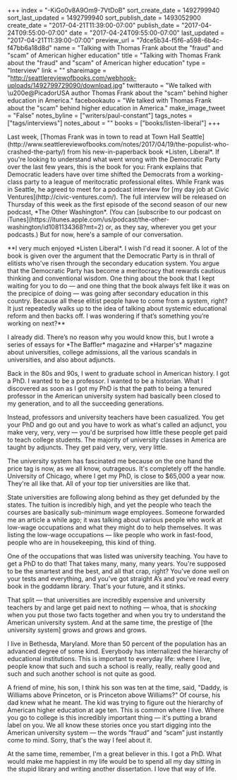+++
index = "-KiGo0v8A9Om9-7VtDoB"
sort_create_date = 1492799940
sort_last_updated = 1492799940
sort_publish_date = 1493052900
create_date = "2017-04-21T11:39:00-07:00"
publish_date = "2017-04-24T09:55:00-07:00"
date = "2017-04-24T09:55:00-07:00"
last_updated = "2017-04-21T11:39:00-07:00"
preview_url = "7dce5b34-f5f6-a598-6b4c-f47bb6a18d8d"
name = "Talking with Thomas Frank about the \"fraud\" and \"scam\" of American higher education"
title = "Talking with Thomas Frank about the \"fraud\" and \"scam\" of American higher education"
type = "Interview"
link = ""
shareimage = "http://seattlereviewofbooks.com/webhook-uploads/1492799729090/download.jpg"
twitterauto = "We talked with \u200e@PicadorUSA author Thomas Frank about the \"scam\" behind higher education in America."
facebookauto = "We talked with Thomas Frank about the \"scam\" behind higher education in America."
make_image_tweet = "False"
notes_byline = ["writers/paul-constant"]
tags_notes = ["tags/interviews"]
notes_about = ""
books = ["books/listen-liberal"]
+++
<p class="intro">Last week, [Thomas Frank was in town to read at Town Hall Seattle](http://www.seattlereviewofbooks.com/notes/2017/04/19/the-populist-who-crashed-the-party/) from his new-in-paperback book *Listen, Liberal*. If you're looking to understand what went wrong with the Democratic Party over the last few years, this is the book for you: Frank explains that Democratic leaders have over time shifted the Democrats from a working-class party to a league of meritocratic professional elites. While Frank was in Seattle, he agreed to meet for a podcast interview for [my day job at Civic Ventures](http://civic-ventures.com/). The full interview will be released on Thursday of this week as the first episode of the second season of our new podcast, *The Other Washington*. (You can [subscribe to our podcast on iTunes](https://itunes.apple.com/us/podcast/the-other-washington/id1081134368?mt=2) or, as they say, wherever you get your podcasts.) But for now, here's a sample of our conversation.</p>

<p class="noindent">**I very much enjoyed *Listen Liberal*. I wish I'd read it sooner. A lot of the book is given over the argument that the Democratic Party is in thrall of elitists who've risen through the secondary education system. You argue that the Democratic Party has become a meritocracy that rewards cautious thinking and conventional wisdom. One thing about the book that I kept waiting for you to do — and one thing that the book always felt like it was on the precipice of doing — was going after secondary education in this country. Because all these elitist people have to come from a system, right? It just repeatedly walks up to the idea of talking about systemic educational reform and then backs off. I was wondering if that’s something you’re working on next?**</p>

<p class="noindent">I already did. There’s no reason why you would know this, but I wrote a series of essays for *The Baffler* magazine and *Harper's* magazine about universities, college admissions, all the various scandals in universities, and also about adjuncts.</p>

Back in the 80s and 90s, I went to graduate school in American history. I got a PhD. I wanted to be a professor. I wanted to be a historian. What I discovered as soon as I got my PhD is that the path to being a tenured professor in the American university system had basically been closed to my generation, and to all the succeeding generations. 

Instead, professors and university teachers have been casualized. You get your PhD and go out and you have to work as what's called an adjunct, you make very, very, very — you'd be surprised how little these people get paid to teach college students. The majority of university classes in America are taught by adjuncts. They get paid very, very, very little.

The university system has fascinated me because on the one hand the price tag is now, as we all know, outrageous. It's completely off the handle. University of Chicago, where I get my PhD, is close to $65,000 a year now. They're all like that. All of your top tier universities are like that. 

State universities are following along behind as they get defunded by the states. The tuition is incredibly high, and yet the people who teach the courses are basically sub-minimum wage employees. Someone forwarded me an article a while ago; it was talking about various people who work at low-wage occupations and what they might do to help themselves. It was listing the low-wage occupations — like people who work in fast-food, people who are in housekeeping, this kind of thing. 

One of the occupations that was listed was university teaching. You have to get a PhD to do that! That takes many, many, many years. You're supposed to be the smartest and the best, and all that crap, right? You've done well on your tests and everything, and you've got straight A’s and you've read every book in the goddamn library. That's your future, and it stinks. 

That split — that universities are incredibly expensive and university teachers by and large get paid next to nothing — whoa, that is *shocking* when you put those two facts together and when you try to understand the American university system. And at the same time, the prestige of [the university system] grows and grows and grows.

I live in Bethesda, Maryland. More than 50 percent of the population has an advanced degree of some kind. Everybody has internalized the hierarchy of educational institutions. This is important to everyday life: where I live, people know that such and such a school is really, really, really good and such and such another school is not quite as good.

A friend of mine, his son, I think his son was ten at the time, said, "Daddy, is Williams above Princeton, or is Princeton above Williams?" Of course, his dad knew what he meant. The kid was trying to figure out the hierarchy of American higher education at age ten. This is common where I live. Where you go to college is this incredibly important thing — it's putting a brand label on you. We all know these stories once you start digging into the American university system — the words “fraud” and “scam” just instantly come to mind. Sorry, that's the way I feel about it.

At the same time, remember, I'm a great believer in this. I got a PhD. What would make me happiest in my life would be to spend all my day sitting in the stupid library and writing another dissertation. I love that way of life.
